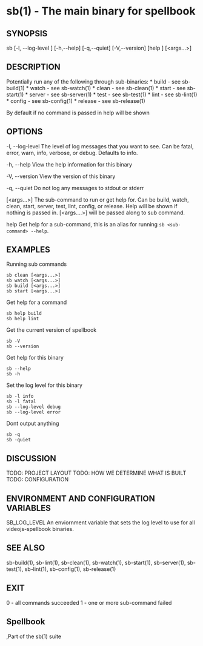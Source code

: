 # sb(1) - The main binary for spellbook

## SYNOPSIS

  sb [-l, --log-level <level>] [-h,--help] [-q,--quiet] [-V,--version]
     [help <sub-command>] <sub-command> [<args...>]

## DESCRIPTION

  Potentially run any of the following through sub-binaries:
    * build - see sb-build(1)
    * watch - see sb-watch(1)
    * clean - see sb-clean(1)
    * start - see sb-start(1)
    * server - see sb-server(1)
    * test - see sb-test(1)
    * lint - see sb-lint(1)
    * config - see sb-config(1)
    * release - see sb-release(1)

  By default if no command is passed in help will be shown

## OPTIONS

  -l, --log-level <level>
    The level of log messages that you want to see. Can be fatal, error,
    warn, info, verbose, or debug. Defaults to info.

  -h, --help
    View the help information for this binary

  -V, --version
    View the version of this binary

  -q, --quiet
    Do not log any messages to stdout or stderr

  <sub-command> [<args...>]
    The sub-command to run or get help for. Can be build, watch, clean, start, server, test,
    lint, config, or release. Help will be shown if nothing is passed in. [<args....>] will
    be passed along to sub command.

  help <sub-command>
    Get help for a sub-command, this is an alias for running `sb <sub-command> --help`.

## EXAMPLES

  Running sub commands

    sb clean [<args...>]
    sb watch [<args...>]
    sb build [<args...>]
    sb start [<args...>]

  Get help for a command

    sb help build
    sb help lint

  Get the current version of spellbook

    sb -V
    sb --version

  Get help for this binary

    sb --help
    sb -h

  Set the log level for this binary

    sb -l info
    sb -l fatal
    sb --log-level debug
    sb --log-level error

  Dont output anything

    sb -q
    sb -quiet

## DISCUSSION

  TODO: PROJECT LAYOUT
  TODO: HOW WE DETERMINE WHAT IS BUILT
  TODO: CONFIGURATION

## ENVIRONMENT AND CONFIGURATION VARIABLES

  SB_LOG_LEVEL
    An enviornment variable that sets the log level to use for all videojs-spellbook
    binaries.

## SEE ALSO

  sb-build(1), sb-lint(1), sb-clean(1), sb-watch(1), sb-start(1), sb-server(1),
  sb-test(1), sb-lint(1), sb-config(1), sb-release(1)

## EXIT

  0 - all commands succeeded
  1 - one or more sub-command failed

## Spellbook

  ,Part of the sb(1) suite
